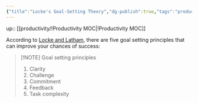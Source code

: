 ```yaml
---
{"title":"Locke's Goal-Setting Theory","dg-publish":true,"tags":"productivity","language":"en","permalink":"/productivity/locke-s-goal-setting-theory/","dgPassFrontmatter":true}
---
```


up:: [[productivity/!Productivity MOC\|!Productivity MOC]]

According to [Locke and Latham](https://www.mindtools.com/azazlu3/lockes-goal-setting-theory), there are five goal setting principles that can improve your chances of success:

>[!NOTE] Goal setting principles
>1. Clarity
>2. Challenge
>3. Commitment
>4. Feedback
>5. Task complexity

